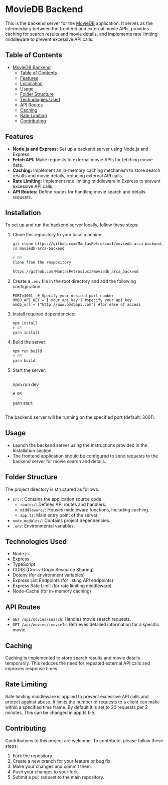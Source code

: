 # MovieDB Backend

This is the backend server for the [MovieDB](https://github.com/MantasPetrosiusI/moviedb_arca) application. It serves as the intermediary between the frontend and external movie APIs, provides caching for search results and movie details, and implements rate limiting middleware to prevent excessive API calls.

## Table of Contents

- [MovieDB Backend](#moviedb-backend)
  - [Table of Contents](#table-of-contents)
  - [Features](#features)
  - [Installation](#installation)
  - [Usage](#usage)
  - [Folder Structure](#folder-structure)
  - [Technologies Used](#technologies-used)
  - [API Routes](#api-routes)
  - [Caching](#caching)
  - [Rate Limiting](#rate-limiting)
  - [Contributing](#contributing)

## Features

- **Node.js and Express:** Set up a backend server using Node.js and Express.
- **Fetch API:** Make requests to external movie APIs for fetching movie data.
- **Caching:** Implement an in-memory caching mechanism to store search results and movie details, reducing external API calls.
- **Rate Limiting:** Implement rate limiting middleware in Express to prevent excessive API calls.
- **API Routes:** Define routes for handling movie search and details requests.

## Installation

To set up and run the backend server locally, follow these steps:

1. Clone this repository to your local machine:

   ```bash
   git clone https://github.com/MantasPetrosiusI/moviedb-arca-backend.git
   cd moviedb-arca-backend

   # OR
   Clone from the respository

   https://github.com/MantasPetrosiusI/moviedb_arca_backend
   ```

2. Create a `.env` file in the root directory and add the following configuration:

   ```env
   PORT=3001  # Specify your desired port number
   OMDB_API_KEY = [ your_api_key ] #specify your api key
   omdb_url = ["http://www.omdbapi.com"] #for ease of access
   ```

3. Install required dependencies:

   ```bash
   npm install
   # OR
   yarn install
   ```

4. Build the server:

   ```bash
   npm run build
   # OR
   yarn build
   ```

5. Start the server:

   ```bash

   ```

   npm run dev

   ```
   # OR
   ```

   yarn start

   ```

   ```

The backend server will be running on the specified port (default: 3001).

## Usage

- Launch the backend server using the instructions provided in the Installation section.
- The frontend application should be configured to send requests to the backend server for movie search and details.

## Folder Structure

The project directory is structured as follows:

- `src/`: Contains the application source code.
  - `routes/`: Defines API routes and handlers.
  - `middleware/`: Houses middleware functions, including caching.
  - `app.ts`: Main entry point of the server.
- `node_modules/`: Contains project dependencies.
- `.env`: Environmental variables.

## Technologies Used

- Node.js
- Express
- TypeScript
- CORS (Cross-Origin Resource Sharing)
- Dotenv (for environment variables)
- Express List Endpoints (for listing API endpoints)
- Express Rate Limit (for rate limiting middleware)
- Node-Cache (for in-memory caching)

## API Routes

- `GET /api/movies/search`: Handles movie search requests.
- `GET /api/movies/:movieId`: Retrieves detailed information for a specific movie.

## Caching

Caching is implemented to store search results and movie details temporarily. This reduces the need for repeated external API calls and improves response times.

## Rate Limiting

Rate limiting middleware is applied to prevent excessive API calls and protect against abuse. It limits the number of requests to a client can make within a specified time frame. By default it is set to 20 requests per 2 minutes. This can be changed in app.ts file.

## Contributing

Contributions to this project are welcome. To contribute, please follow these steps:

1. Fork the repository.
2. Create a new branch for your feature or bug fix.
3. Make your changes and commit them.
4. Push your changes to your fork.
5. Submit a pull request to the main repository.
